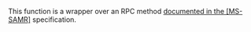 This function is a wrapper over an RPC method [documented in the [MS-SAMR]](https://learn.microsoft.com/en-us/openspecs/windows_protocols/ms-samr/8fd0003f-8076-40ae-872f-9cdb6576b3c7) specification.
